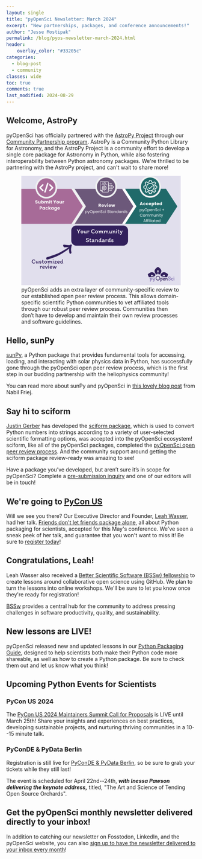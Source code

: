 ```yaml
---
layout: single
title: "pyOpenSci Newsletter: March 2024"
excerpt: "New partnerships, packages, and conference announcements!"
author: "Jesse Mostipak"
permalink: /blog/pyos-newsletter-march-2024.html
header:
    overlay_color: "#33205c"
categories:
  - blog-post
  - community
classes: wide
toc: true
comments: true
last_modified: 2024-08-29
---
```


## <i class="fa-solid fa-rocket"></i> Welcome, AstroPy
pyOpenSci has officially partnered with the [AstroPy Project](https://www.astropy.org/) through our [Community Partnership program](https://www.pyopensci.org/partners.html). AstroPy is a Community Python Library for Astronomy, and the AstroPy Project is a community effort to develop a single core package for Astronomy in Python, while also fostering interoperability between Python astronomy packages. We're thrilled to be partnering with the AstroPy project, and can't wait to share more!
<figure>
    <a href="/images/newsletter/04-2024-newsletter/peer-review-partners-process.png">
    <img src="/images/newsletter/04-2024-newsletter/peer-review-partners-process.png" style="max-width:100%" alt="Three sequential arrows, with the first reading 'submit your package', the second reading 'Review, pyOpenSci standards', and the third reading 'Accepted, pyOpenSci + Community Affiliated'. Below the arrows is a box beneath 'Review' that says 'Your Community Standards', with an input arrow reading 'Customized review'.">
    </a>
    <figcaption> pyOpenSci adds an extra layer of community-specific review to our established open peer review process. This allows domain-specific scientific Python communities to vet affiliated tools through our robust peer review process. Communities then don’t have to develop and maintain their own review processes and software guidelines.
    </figcaption>
</figure>

## <i class="fa-regular fa-sun"></i> Hello, sunPy

[sunPy](https://sunpy.org/), a Python package that provides fundamental tools for accessing, loading, and interacting with solar physics data in Python, has successfully gone through the pyOpenSci open peer review process, which is the first step in our budding partnership with the heliophysics community!

You can read more about sunPy and pyOpenSci in [this lovely blog post](https://sunpy.org/posts/2024/2024-01-24-pyopensci.html) from Nabil Friej.

## <i class="fa-regular fa-face-smile"></i> Say hi to sciform

[Justin Gerber](https://github.com/jagerber48) has developed the [sciform package](https://sciform.readthedocs.io/en/stable/), which is used to convert Python numbers into strings according to a variety of user-selected scientific formatting options, was accepted into the pyOpenSci ecosystem! sciform, like all of the pyOpenSci packages, completed the [pyOpenSci open peer review process](https://www.pyopensci.org/about-peer-review/index.html). And the community support around getting the sciform package review-ready was amazing to see!

Have a package you’ve developed, but aren’t sure it’s in scope for pyOpenSci? Complete a [pre-submission inquiry](https://github.com/pyOpenSci/software-submission/issues/new?assignees=&labels=presubmission&projects=&template=presubmission-inquiry.md&title=) and one of our editors will be in touch!

## <i class="fa-solid fa-plane-departure"></i> We're going to [PyCon US](https://us.pycon.org/2024/)
Will we see you there? Our Executive Director and Founder, [Leah Wasser](https://github.com/lwasser), had her talk. [Friends don't let friends package alone](https://us.pycon.org/2024/schedule/presentation/34/), all about Python packaging for scientists, accepted for this May's conference. We've seen a sneak peek of her talk, and guarantee that you won't want to miss it! Be sure to [register today](https://us.pycon.org/2024/accounts/login/?next=/2024/registration/register)!

## <i class="fa-regular fa-heart"></i> Congratulations, Leah!

Leah Wasser also received a [Better Scientific Software (BSSw) fellowship](https://bssw.io/pages/bssw-fellowship-program) to create lessons around collaborative open science using GitHub. We plan to turn the lessons into online workshops. We'll be sure to let you know once they're ready for registration!

[BSSw](https://bssw.io/) provides a central hub for the community to address pressing challenges in software productivity, quality, and sustainability.

## <i class="fa-solid fa-chalkboard-user"></i> New lessons are LIVE!
pyOpenSci released new and updated lessons in our [Python Packaging Guide](https://www.pyopensci.org/python-package-guide/tutorials/intro.html), designed to help scientists both make their Python code more shareable, as well as how to create a Python package. Be sure to check them out and let us know what you think!

## <i class="fa-solid fa-atom"></i> Upcoming Python Events for Scientists
### PyCon US 2024
The [PyCon US 2024 Maintainers Summit Call for Proposals](https://us.pycon.org/2024/events/maintainers-summit/) is LIVE until March 25th! Share your insights and experiences on best practices, developing sustainable projects, and nurturing thriving communities in a 10--15 minute talk.

### PyConDE & PyData Berlin
Registration is still live for [PyConDE & PyData Berlin](https://2024.pycon.de/), so be sure to grab your tickets while they still last!

The event is scheduled for April 22nd--24th, _**with Inessa Pawson delivering the keynote address,**_ titled, "The Art and Science of Tending Open Source Orchards".

## <i class="fa-regular fa-paper-plane"></i> Get the pyOpenSci monthly newsletter delivered directly to your inbox!
In addition to catching our newsletter on Fosstodon, LinkedIn, and the pyOpenSci website, you can also [sign up to have the newsletter delivered to your inbox every month](https://eepurl.com/iM7SOM)!
